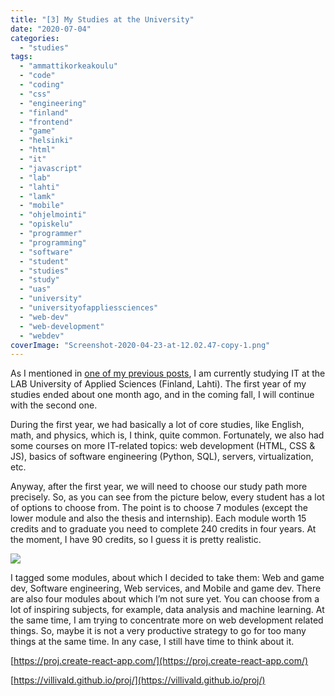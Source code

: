 ```yaml
---
title: "[3] My Studies at the University"
date: "2020-07-04"
categories: 
  - "studies"
tags: 
  - "ammattikorkeakoulu"
  - "code"
  - "coding"
  - "css"
  - "engineering"
  - "finland"
  - "frontend"
  - "game"
  - "helsinki"
  - "html"
  - "it"
  - "javascript"
  - "lab"
  - "lahti"
  - "lamk"
  - "mobile"
  - "ohjelmointi"
  - "opiskelu"
  - "programmer"
  - "programming"
  - "software"
  - "student"
  - "studies"
  - "study"
  - "uas"
  - "university"
  - "universityofappliessciences"
  - "web-dev"
  - "web-development"
  - "webdev"
coverImage: "Screenshot-2020-04-23-at-12.02.47-copy-1.png"
---
```


As I mentioned in [one of my previous posts](https://create-react-app.com/creare-react-app-blog/), I am currently studying IT at the LAB University of Applied Sciences (Finland, Lahti). The first year of my studies ended about one month ago, and in the coming fall, I will continue with the second one.

During the first year, we had basically a lot of core studies, like English, math, and physics, which is, I think, quite common. Fortunately, we also had some courses on more IT-related topics: web development (HTML, CSS & JS), basics of software engineering (Python, SQL), servers, virtualization, etc.

Anyway, after the first year, we will need to choose our study path more precisely. So, as you can see from the picture below, every student has a lot of options to choose from. The point is to choose 7 modules (except the lower module and also the thesis and internship). Each module worth 15 credits and to graduate you need to complete 240 credits in four years. At the moment, I have 90 credits, so I guess it is pretty realistic.

![](https://i0.wp.com/create-react-app.com/wp-content/uploads/2020/07/D9E820F7-5FCB-4F30-BDEE-6EEB2533DCDE.png?fit=640%2C187&ssl=1)

I tagged some modules, about which I decided to take them: Web and game dev, Software engineering, Web services, and Mobile and game dev. There are also four modules about which I’m not sure yet. You can choose from a lot of inspiring subjects, for example, data analysis and machine learning. At the same time, I am trying to concentrate more on web development related things. So, maybe it is not a very productive strategy to go for too many things at the same time. In any case, I still have time to think about it.

[https://proj.create-react-app.com/](https://proj.create-react-app.com/)

[https://villivald.github.io/proj/](https://villivald.github.io/proj/)
